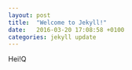 ```yaml
---
layout: post
title:  "Welcome to Jekyll!"
date:   2016-03-20 17:08:58 +0100
categories: jekyll update
---
```

Hei!Q
